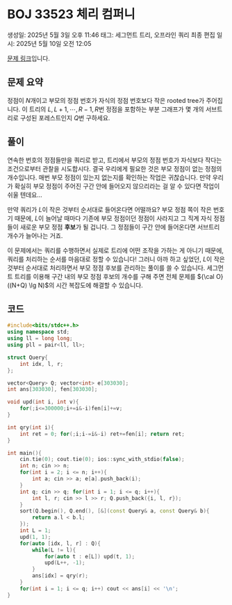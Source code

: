 # BOJ 33523 체리 컴퍼니

생성일: 2025년 5월 3일 오후 11:46
태그: 세그먼트 트리, 오프라인 쿼리
최종 편집 일시: 2025년 5월 10일 오전 12:05

[문제 링크](http://boj.kr/33523)입니다.

## 문제 요약

정점이 $N$개이고 부모의 정점 번호가 자식의 정점 번호보다 작은 rooted tree가 주어집니다. 이 트리의 $L,L+1,\cdots,R-1,R$번 정점을 포함하는 부분 그래프가 몇 개의 서브트리로 구성된 포레스트인지 $Q$번 구하세요.

## 풀이

연속한 번호의 정점들만을 쿼리로 받고, 트리에서 부모의 정점 번호가 자식보다 작다는 조건으로부터 관찰을 시도합시다. 결국 우리에게 필요한 것은 부모 정점이 없는 정점의 개수입니다. 매번 부모 정점이 있는지 없는지를 확인하는 작업은 귀찮습니다. 만약 우리가 확실히 부모 정점이 주어진 구간 안에 들어오지 않으리라는 걸 알 수 있다면 작업이 쉬울 텐데요…

만약 쿼리가 $L$이 작은 것부터 순서대로 들어온다면 어떨까요? 부모 정점 쪽이 작은 번호기 때문에, $L$이 늘어날 때마다 기존에 부모 정점이던 정점이 사라지고 그 직계 자식 정점들이 새로운 부모 정점 **후보**가 될 겁니다. 그 정점들이 구간 안에 들어온다면 서브트리 개수가 늘어나는 거죠.

이 문제에서는 쿼리를 수행하면서 실제로 트리에 어떤 조작을 가하는 게 아니기 때문에, 쿼리를 처리하는 순서를 마음대로 정할 수 있습니다! 그러니 아까 하고 싶었던, $L$이 작은 것부터 순서대로 처리하면서 부모 정점 후보를 관리하는 풀이를 쓸 수 있습니다. 세그먼트 트리를 이용해 구간 내의 부모 정점 후보의 개수를 구해 주면 전체 문제를 ${\cal O}((N+Q) \lg N)$의 시간 복잡도에 해결할 수 있습니다.

## 코드

```cpp
#include<bits/stdc++.h>
using namespace std;
using ll = long long;
using pll = pair<ll, ll>;

struct Query{
	int idx, l, r;
};

vector<Query> Q; vector<int> e[303030];
int ans[303030], fen[303030];

void upd(int i, int v){
	for(;i<=300000;i+=i&-i)fen[i]+=v;
}

int qry(int i){
	int ret = 0; for(;i;i-=i&-i) ret+=fen[i]; return ret;
}

int main(){
	cin.tie(0); cout.tie(0); ios::sync_with_stdio(false);
	int n; cin >> n;
	for(int i = 2; i <= n; i++){
		int a; cin >> a; e[a].push_back(i);
	}
	int q; cin >> q; for(int i = 1; i <= q; i++){
		int l, r; cin >> l >> r; Q.push_back({i, l, r});
	}
	sort(Q.begin(), Q.end(), [&](const Query& a, const Query& b){
		return a.l < b.l;
	});
	int L = 1;
	upd(1, 1);
	for(auto [idx, l, r] : Q){
		while(L != l){
			for(auto t : e[L]) upd(t, 1);
			upd(L++, -1);
		}
		ans[idx] = qry(r);
	}
	for(int i = 1; i <= q; i++) cout << ans[i] << '\n';
}
```